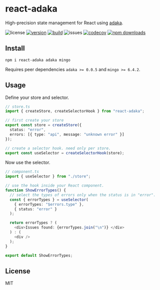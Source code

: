 # react-adaka

High-precision state management for React using [adaka](https://npmjs.com/package/adaka).

![license](https://img.shields.io/github/license/kofrasa/react-adaka)
[![version](https://img.shields.io/npm/v/react-adaka)](https://www.npmjs.org/package/react-adaka)
[![build](https://github.com/kofrasa/react-adaka/actions/workflows/node.js.yml/badge.svg)](https://github.com/kofrasa/react-adaka/actions/workflows/node.js.yml)
![issues](https://img.shields.io/github/issues/kofrasa/react-adaka)
[![codecov](https://img.shields.io/codecov/c/github/kofrasa/react-adaka)](https://codecov.io/gh/kofrasa/react-adaka)
[![npm downloads](https://img.shields.io/npm/dm/react-adaka)](https://www.npmjs.org/package/react-adaka)

## Install

`npm i react-adaka adaka mingo`

Requires peer dependencies `adaka >= 0.0.5` and `mingo >= 6.4.2`.

## Usage

Define your store and selector.

```ts
// store.ts
import { createStore, createSelectorHook } from "react-adaka";

// first create your store
export const store = createStore({
  status: "error",
  errors: [{ type: "api", message: "unknown error" }]
});

// create a selector hook. need only per store.
export const useSelector = createSelectorHook(store);
```

Now use the selector.

```ts
// component.ts
import { useSelector } from "./store";

// use the hook inside your React component.
function ShowErrorTypes() {
  // select the types of errors only when the status is in "error".
  const { errorTypes } = useSelector(
    { errorTypes: "$errors.type" },
    { status: "error" }
  );

  return errorTypes ? (
    <div>Issues found: {errorTypes.join("\n")} </div>
  ) : (
    <div />
  );
}

export default ShowErrorTypes;
```

## License

MIT
